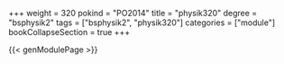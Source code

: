 +++
weight = 320
pokind = "PO2014"
title = "physik320"
degree = "bsphysik2"
tags = ["bsphysik2", "physik320"]
categories = ["module"]
bookCollapseSection = true
+++

{{< genModulePage >}}

